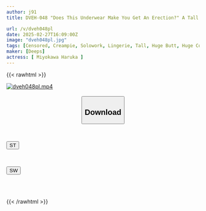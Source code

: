 ```yaml
---
author: j91
title: DVEH-048 "Does This Underwear Make You Get An Erection?" A Tall (170cm) Underwear Designer With A Big Ass (94cm) Has Her Big-dick Colleague Insert (fit) Her Panties! They Jointly Developed A Lascivious And Beautiful Body That Is Comfortable To Ejaculate Into! Haruka Miogawa

url: /v/dveh048pl
date: 2025-02-27T16:09:00Z
image: "dveh048pl.jpg"
tags: [Censored, Creampie, Solowork, Lingerie, Tall, Huge Butt, Huge Cock	]
maker: [Deeps]
actress: [ Miyokawa Haruka ]
---
```



{{< rawhtml >}}

<div class="video" data-videoid="KQmrdX678GF087X">
    <a href="javascript:;">
        <img src="/v/dveh048pl/dveh048pl.jpg" width="WIDTH" height="HEIGHT" alt="dveh048pl.mp4" loading="lazy">
    </a>
</div>

<script type="text/javascript" src="https://j91.asia/asset/on-demand-st.js"></script>

<br>
  <link rel="stylesheet" href="https://j91.asia/asset/bs5.css">
  
  <center>
  <button class="btn btn-primary" type="button" data-bs-toggle="collapse" data-bs-target=".multi-collapse" aria-expanded="false" aria-controls="multiCollapseExample1 multiCollapseExample2"><h2>Download</h2></button></center>
</p>
<div class="row">
  <div class="col">
    <div class="collapse multi-collapse" id="multiCollapseExample1">
      <div class="card card-body">
	      	      <br>
<div class="buttons">  
<p><a href="/v/dveh048pl/st.html" target="_blank"><button class="btn-hover color-3"><i class="fa fa-download"></i> ST</button></a></p></div>
    </div>
  </div>
</div>
  <div class="col">
    <div class="collapse multi-collapse" id="multiCollapseExample2">
      <div class="card card-body">
	      <br>
<div class="buttons">
<p><a href="/v/dveh048pl/sw.html" target="_blank"><button class="btn-hover color-2"><i class="fa fa-download"></i> SW</button></a></p></div>
<br><br>
      </div>
    </div>
  </div>
</div>

{{< /rawhtml >}}